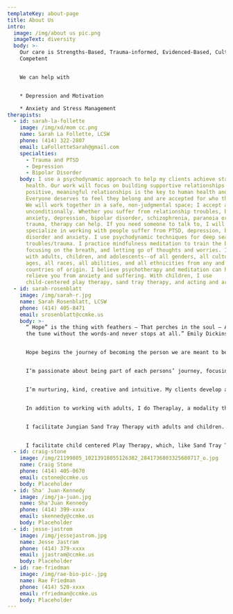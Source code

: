 ```yaml
---
templateKey: about-page
title: About Us
intro:
  image: /img/about us pic.png
  imageText: diversity
  body: >-
    Our care is Strengths-Based, Trauma-informed, Evidenced-Based, Culturally
    Competent


    We can help with 


    * Depression and Motivation

    * Anxiety and Stress Management
therapists:
  - id: sarah-la-follette
    image: /img/xd/mom cc.png
    name: Sarah La Follette, LCSW
    phone: (414) 322-2807
    email: LaFolletteSarah@gmail.com
    specialties:
      - Trauma and PTSD
      - Depression
      - Bipolar Disorder
    body: I use a psychodynamic approach to help my clients achieve stable mental
      health. Our work will focus on building supportive relationships. Having
      positive, meaningful relationships is the key to human health and success.
      Everyone deserves to feel they belong and are accepted for who they are.
      We will work together in a safe, non-judgmental space; I accept all people
      unconditionally. Whether you suffer from relationship troubles, bullying,
      anxiety, depression, bipolar disorder, schizophrenia, paranoia or another
      trauma, therapy can help. If you need someone to talk to, I will listen. I
      specialize in working with people suffer from PTSD, depression, bi-polar
      disorder and anxiety. I use psychodynamic techniques for deep seated
      troubles/trauma. I practice mindfulness meditation to train the brain by
      focusing on the breath, and letting go of thoughts and worries. I work
      with adults, children, and adolescents--of all genders, all cultures, all
      ages, all races, all abilities, and all ethnicities from any and all
      countries of origin. I believe psychotherapy and meditation can help
      relieve you from anxiety and suffering. With children, I use
      child-centered play therapy, sand tray therapy, and acting and art.
  - id: sarah-rosenblatt
    image: /img/sarah-r.jpg
    name: Sarah Rosenblatt, LCSW
    phone: (414) 405-8471
    email: srosenblatt@ccmke.us
    body: >-
      “ Hope” is the thing with feathers – That perches in the soul – And sings
      the tune without the words-and never stops at all.” Emily Dickinson


      Hope begins the journey of becoming the person we are meant to be. With positive, unconditional regard, and someone who listens, we take comfort in being. We humans beautifully gravitate towards health and Improving our lives.


      I’m passionate about being part of each persons’ journey, focusing on each individual’s strengths and history. I look for the good in everyone. Every person is worthy of being heard and accepted for who he, she or they are.


      I’m nurturing, kind, creative and intuitive. My clients develop a sense of curiosity and humor—amidst good times and bad.


      In addition to working with adults, I do Theraplay, a modality that builds positive, warm, relationships between parent and child. It increases communication, and allows both parent and child to self regulate.


      I facilitate Jungian Sand Tray Therapy with adults and children. It is a modality that creates a safe and sacred space that allows individuals to work through issues in a sensory, emotional, and non verbal way.


      I facilitate child centered Play Therapy, which, like Sand Tray Therapy, the direction of the therapy is determined by the client. I also use Bibliotherapy with some children to help them understand whatever they are working through by reading them books about others dealing with the similar problems.
  - id: craig-stone
    image: /img/21199805_10213918055126382_2841736803325680717_o.jpg
    name: Craig Stone
    phone: (414) 405-0670
    email: cstone@ccmke.us
    body: Placeholder
  - id: Sha' Juan-Kennedy
    image: /img/ja-juan.jpg
    name: Sha'Juan Kennedy
    phone: (414) 399-xxxx
    email: skennedy@ccmke.us
    body: Placeholder
  - id: jesse-jastrom
    image: /img/jessejastrom.jpg
    name: Jesse Jastram
    phone: (414) 379-xxxx
    email: jjastram@ccmke.us
    body: Placeholder
  - id: rae-friedman
    image: /img/rae-bio-pic-.jpg
    name: Rae Friedman
    phone: (414) 520-xxxx
    email: rfriedman@ccmke.us
    body: Placeholder
---
```

